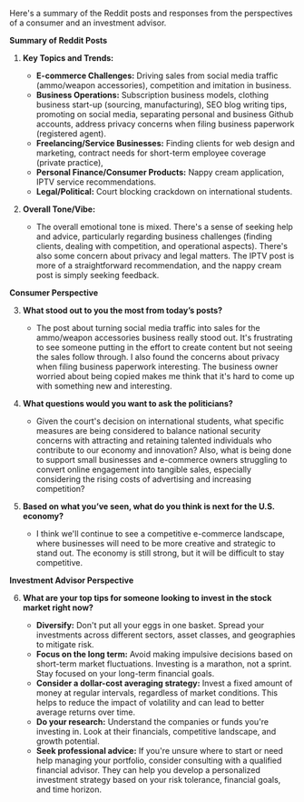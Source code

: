 Here's a summary of the Reddit posts and responses from the perspectives of a consumer and an investment advisor.

**Summary of Reddit Posts**

1.  **Key Topics and Trends:**

    *   **E-commerce Challenges:** Driving sales from social media traffic (ammo/weapon accessories), competition and imitation in business.
    *   **Business Operations:** Subscription business models, clothing business start-up (sourcing, manufacturing), SEO blog writing tips, promoting on social media, separating personal and business Github accounts, address privacy concerns when filing business paperwork (registered agent).
    *   **Freelancing/Service Businesses:** Finding clients for web design and marketing, contract needs for short-term employee coverage (private practice),
    *   **Personal Finance/Consumer Products:** Nappy cream application, IPTV service recommendations.
    *   **Legal/Political:** Court blocking crackdown on international students.
2.  **Overall Tone/Vibe:**

    *   The overall emotional tone is mixed. There's a sense of seeking help and advice, particularly regarding business challenges (finding clients, dealing with competition, and operational aspects). There's also some concern about privacy and legal matters. The IPTV post is more of a straightforward recommendation, and the nappy cream post is simply seeking feedback.

**Consumer Perspective**

3.  **What stood out to you the most from today’s posts?**

    *   The post about turning social media traffic into sales for the ammo/weapon accessories business really stood out. It's frustrating to see someone putting in the effort to create content but not seeing the sales follow through. I also found the concerns about privacy when filing business paperwork interesting. The business owner worried about being copied makes me think that it's hard to come up with something new and interesting.
4.  **What questions would you want to ask the politicians?**

    *   Given the court's decision on international students, what specific measures are being considered to balance national security concerns with attracting and retaining talented individuals who contribute to our economy and innovation? Also, what is being done to support small businesses and e-commerce owners struggling to convert online engagement into tangible sales, especially considering the rising costs of advertising and increasing competition?
5.  **Based on what you’ve seen, what do you think is next for the U.S. economy?**

    *   I think we'll continue to see a competitive e-commerce landscape, where businesses will need to be more creative and strategic to stand out. The economy is still strong, but it will be difficult to stay competitive.

**Investment Advisor Perspective**

6.  **What are your top tips for someone looking to invest in the stock market right now?**

    *   **Diversify:** Don't put all your eggs in one basket. Spread your investments across different sectors, asset classes, and geographies to mitigate risk.
    *   **Focus on the long term:** Avoid making impulsive decisions based on short-term market fluctuations. Investing is a marathon, not a sprint. Stay focused on your long-term financial goals.
    *   **Consider a dollar-cost averaging strategy:** Invest a fixed amount of money at regular intervals, regardless of market conditions. This helps to reduce the impact of volatility and can lead to better average returns over time.
    *   **Do your research:** Understand the companies or funds you're investing in. Look at their financials, competitive landscape, and growth potential.
    *   **Seek professional advice:** If you're unsure where to start or need help managing your portfolio, consider consulting with a qualified financial advisor. They can help you develop a personalized investment strategy based on your risk tolerance, financial goals, and time horizon.
